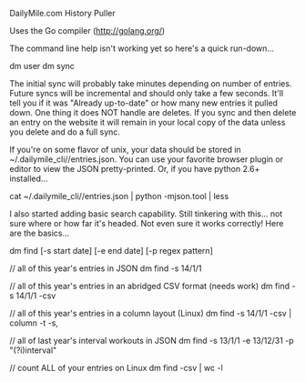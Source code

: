 DailyMile.com History Puller

Uses the Go compiler (http://golang.org/)

The command line help isn't working yet so here's a quick run-down...

dm user <username>
dm sync

The initial sync will probably take minutes depending on number of entries.  Future syncs will be incremental and should only take a few seconds.  It'll tell you if it was "Already up-to-date" or how many new entries it pulled down.  One thing it does NOT handle are deletes.  If you sync and then delete an entry on the website it will remain in your local copy of the data unless you delete and do a full sync. 

If you're on some flavor of unix, your data should be stored in ~/.dailymile_cli/<username>/entries.json.  You can use your favorite browser plugin or editor to view the JSON pretty-printed.  Or, if you have python 2.6+ installed...

cat ~/.dailymile_cli/<username>/entries.json | python -mjson.tool | less

I also started adding basic search capability.  Still tinkering with this... not sure where or how far it's headed.  Not even sure it works correctly!  Here are the basics...

dm find [-s start date] [-e end date] [-p regex pattern]

// all of this year's entries in JSON
dm find -s 14/1/1

// all of this year's entries in an abridged CSV format (needs work)
dm find -s 14/1/1 -csv

// all of this year's entries in a column layout (Linux)
dm find -s 14/1/1 -csv | column -t -s,

// all of last year's interval workouts in JSON
dm find -s 13/1/1 -e 13/12/31 -p "(?i)interval"

// count ALL of your entries on Linux
dm find -csv | wc -l